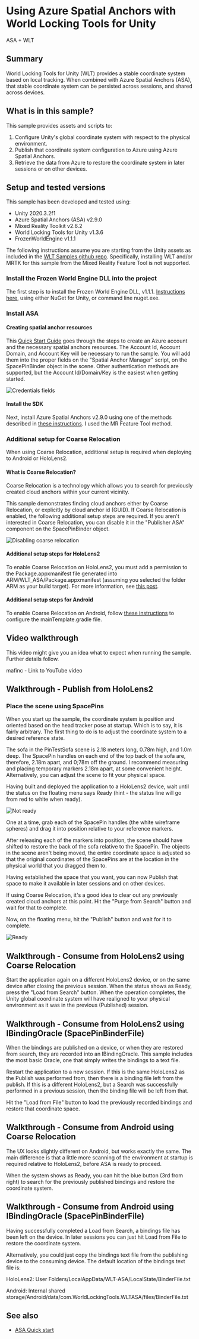 
# Using Azure Spatial Anchors with World Locking Tools for Unity

ASA + WLT

## Summary

World Locking Tools for Unity (WLT) provides a stable coordinate system based on local tracking. When combined with Azure Spatial Anchors (ASA), that stable coordinate system can be persisted across sessions, and shared across devices.

## What is in this sample?

This sample provides assets and scripts to:

1. Configure Unity's global coordinate system with respect to the physical environment.
2. Publish that coordinate system configuration to Azure using Azure Spatial Anchors.
3. Retrieve the data from Azure to restore the coordinate system in later sessions or on other devices.

## Setup and tested versions

This sample has been developed and tested using:

* Unity 2020.3.2f1
* Azure Spatial Anchors (ASA) v2.9.0
* Mixed Reality Toolkit v2.6.2
* World Locking Tools for Unity v1.3.6
* FrozenWorldEngine v1.1.1

The following instructions assume you are starting from the Unity assets as included in the [WLT Samples github repo](https://github.com/microsoft/MixedReality-WorldLockingTools-Samples). Specifically, installing WLT and/or MRTK for this sample from the Mixed Reality Feature Tool is not supported.

### Install the Frozen World Engine DLL into the project

The first step is to install the Frozen World Engine DLL, v1.1.1. [Instructions here](https://microsoft.github.io/MixedReality-WorldLockingTools-Unity/DocGen/Documentation/HowTos/InitialSetup.html#frozenworld-engine-installation), using either NuGet for Unity, or command line nuget.exe.

### Install ASA

#### Creating spatial anchor resources

This [Quick Start Guide](https://docs.microsoft.com/en-us/azure/spatial-anchors/quickstarts/get-started-unity-hololens?tabs=azure-portal) goes through the steps to create an Azure account and the necessary spatial anchors resources. The Account Id, Account Domain, and Account Key will be necessary to run the sample. You will add them into the proper fields on the "Spatial Anchor Manager" script, on the SpacePinBinder object in the scene. Other authentication methods are supported, but the Account Id/Domain/Key is the easiest when getting started.

![Credentials fields](~/DocGen/Images/ASA/InspectorAccount.jpg)

#### Install the SDK
Next, install Azure Spatial Anchors v2.9.0 using one of the methods described in [these instructions](https://docs.microsoft.com/en-us/azure/spatial-anchors/how-tos/setup-unity-project?tabs=unity-package-web-ui). I used the MR Feature Tool method.

### Additional setup for Coarse Relocation

When using Coarse Relocation, additional setup is required when deploying to Android or HoloLens2.

#### What is Coarse Relocation?

Coarse Relocation is a technology which allows you to search for previously created cloud anchors within your current vicinity.

This sample demonstrates finding cloud anchors either by Coarse Relocation, or explicitly by cloud anchor id (GUID). If Coarse Relocation is enabled, the following additional setup steps are required. If you aren't interested in Coarse Relocation, you can disable it in the "Publisher ASA" component on the SpacePinBinder object.

![Disabling coarse relocation](~/DocGen/Images/ASA/InspectorPublisher.jpg)

#### Additional setup steps for HoloLens2

To enable Coarse Relocation on HoloLens2, you must add a permission to the Package.appxmanifest file generated into ARM/WLT_ASA/Package.appxmanifest (assuming you selected the folder ARM as your build target). For more information, see [this post](https://github.com/Azure/azure-spatial-anchors-samples/issues/98#issuecomment-574235197). 

#### Additional setup steps for Android

To enable Coarse Relocation on Android, follow [these instructions](https://docs.microsoft.com/en-us/azure/spatial-anchors/how-tos/setup-unity-project?tabs=unity-package-web-ui#android-only-configure-the-maintemplategradle-file) to configure the mainTemplate.gradle file.

## Video walkthrough

This video might give you an idea what to expect when running the sample. Further details follow.

mafinc - Link to YouTube video

## Walkthrough - Publish from HoloLens2

### Place the scene using SpacePins

When you start up the sample, the coordinate system is position and oriented based on the head tracker pose at startup. Which is to say, it is fairly arbitrary. The first thing to do is to adjust the coordinate system to a desired reference state.

The sofa in the PinTestSofa scene is 2.18 meters long, 0.78m high, and 1.0m deep. The SpacePin handles on each end of the top back of the sofa are, therefore, 2.18m apart, and 0;78m off the ground. I recommend measuring and placing temporary markers 2.18m apart, at some convenient height. Alternatively, you can adjust the scene to fit your physical space.

Having built and deployed the application to a HoloLens2 device, wait until the status on the floating menu says Ready (hint - the status line will go from red to white when ready).

![Not ready](~/DocGen/Images/ASA/NotReadyHL2.jpg)

One at a time, grab each of the SpacePin handles (the white wireframe spheres) and drag it into position relative to your reference markers.

After releasing each of the markers into position, the scene should have shifted to restore the back of the sofa relative to the SpacePin. The objects in the scene aren't being moved, the entire coordinate space is adjusted so that the original coordinates of the SpacePins are at the location in the physical world that you dragged them to.

Having established the space that you want, you can now Publish that space to make it available in later sessions and on other devices.

If using Coarse Relocation, it's a good idea to clear out any previously created cloud anchors at this point. Hit the "Purge from Search" button and wait for that to complete.

Now, on the floating menu, hit the "Publish" button and wait for it to complete.

![Ready](~/DocGen/Images/ASA/ReadyHL2.jpg)

## Walkthrough - Consume from HoloLens2 using Coarse Relocation

Start the application again on a different HoloLens2 device, or on the same device after closing the previous session. When the status shows as Ready, press the "Load from Search" button. When the operation completes, the Unity global coordinate system will have realigned to your physical environment as it was in the previous (Published) session.

## Walkthrough - Consume from HoloLens2 using IBindingOracle (SpacePinBinderFile)

When the bindings are published on a device, or when they are restored from search, they are recorded into an IBindingOracle. This sample includes the most basic Oracle, one that simply writes the bindings to a text file.

Restart the application to a new session. If this is the same HoloLens2 as the Publish was performed from, then there is a binding file left from the publish. If this is a different HoloLens2, but a Search was successfully performed in a previous session, then the binding file will be left from that.

Hit the "Load from File" button to load the previously recorded bindings and restore that coordinate space.

## Walkthrough - Consume from Android using Coarse Relocation

The UX looks slightly different on Android, but works exactly the same. The main difference is that a little more scanning of the environment at startup is required relative to HoloLens2, before ASA is ready to proceed.

When the system shows as Ready, you can hit the blue button (3rd from right) to search for the previously published bindings and restore the coordinate system.

## Walkthrough - Consume from Android using IBindingOracle (SpacePinBinderFile)

Having successfully completed a Load from Search, a bindings file has been left on the device. In later sessions you can just hit Load from File to restore the coordinate system.

Alternatively, you could just copy the bindings text file from the publishing device to the consuming device. The default location of the bindings text file is:

HoloLens2: User Folders/LocalAppData/WLT-ASA/LocalState/BinderFile.txt

Android: Internal shared storage/Android/data/com.WorldLockingTools.WLTASA/files/BinderFile.txt

## See also

* [ASA Quick start]()